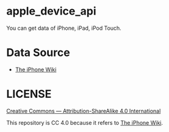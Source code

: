 # apple_device_api

You can get data of iPhone, iPad, iPod Touch.

# Data Source

* [The iPhone Wiki](https://www.theiphonewiki.com/wiki/Main_Page)

# LICENSE

[Creative Commons — Attribution\-ShareAlike 4\.0 International](https://creativecommons.org/licenses/by-sa/4.0/)

This repository is CC 4.0 because it refers to [The iPhone Wiki](https://www.theiphonewiki.com/wiki/The_iPhone_Wiki:About).



